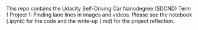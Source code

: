 
This repo contains the Udacity Self-Driving Car Nanodegree (SDCND) Term 1 Project 1: Finding lane lines in images and videos.
Please see the notebook (.ipynb) for the code and the write-up (.md) for the project reflection.

